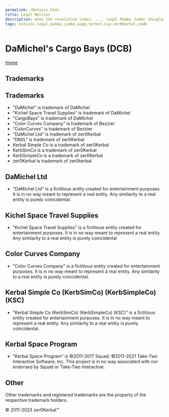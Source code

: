 ```yaml
---
permalink: /Notices.html
title: Legal Notices
description: when the revolution comes, .... Legal Mumbo Jumbo (Douglas Adams)
tags: notices,legal,mumbo,jumbo,page,kerbal,ksp,zer0Kerbal,zedK
---
```


<!-- Notices.md v1.0.1.0
DaMichel's Cargo Bays (DCB)
created: 13 Apr 2022
updated: 15 May 2022

based upon work by LisiasT -->

<script src="https://kit.fontawesome.com/0ea5493613.js" crossorigin="anonymous"></script>
<i class="fa-solid fa-file-contract fa-beat-fade fa-3x" style="--fa-beat-fade-opacity: 0.1; --fa-beat-fade-scale: 1.25;color: #6495ED" ></i>

# DaMichel's Cargo Bays (DCB)

[Home](./index.md)

## Trademarks

## Trademarks <i class="fa-solid fa-trademark fa-beat-fade" style="--fa-beat-fade-opacity: 0.1; --fa-beat-fade-scale: 1.25;color: black" ></i>

* "DaMichel" is trademark of DaMichel
* "Kichel Space Travel Supplies" is trademark of DaMichel
* "CargoBays" is trademark of DaMichel
* "Color Curves Company" is trademark of Bezzier
* "ColorCurves" is trademark of Bezzier
* "DaMichel Ltd" is trademark of zer0Kerbal
* "DM/L" is trademark of zer0Kerbal
* Kerbal Simple Co is a trademark of zer0Kerbal
* KerbSimCo is a trademark of zer0Kerbal
* KerbSimpleCo is a trademark of zer0Kerbal
* zer0Kerbal is trademark of zer0kerbal

## DaMichel Ltd

* "DaMichel Ltd" is a fictitious entity created for entertainment purposes. It is in no way meant to represent a real entity. Any similarity to a real entity is purely coincidental.

## Kichel Space Travel Supplies

* "Kichel Space Travel Supplies" is a fictitious entity created for entertainment purposes. It is in no way meant to represent a real entity. Any similarity to a real entity is purely coincidental

## Color Curves Company

* "Color Curves Company" is a fictitious entity created for entertainment purposes. It is in no way meant to represent a real entity. Any similarity to a real entity is purely coincidental.

## Kerbal Simple Co (KerbSimCo) (KerbSimpleCo) (KSC)

* "Kerbal Simple Co (KerbSimCo) (KerbSimpleCo) (KSC)" is a fictitious entity created for entertainment purposes. It is in no way meant to represent a real entity. Any similarity to a real entity is purely coincidental.

## Kerbal Space Program

* "Kerbal Space Program" is ©2011-2017 Squad; ©2011-2021 Take-Two Interactive Software, Inc. This project is in no way associated with nor endorsed by Squad or Take-Two Interactive.

## Other

Other trademarks and registered trademarks are the property of the respective trademark holders.

© 2011-2023 zer0Kerbal™

<!-- this file CC BY-ND 4.0 by zer0Kerbal -->
